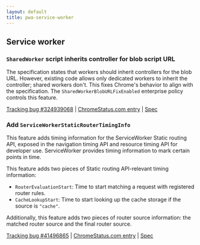 ```yaml
---
layout: default
title: pwa-service-worker
---
```


## Service worker

### `SharedWorker` script inherits controller for blob script URL

The specification states that workers should inherit controllers for the blob URL. However, existing code allows only dedicated workers to inherit the controller; shared workers don't. This fixes Chrome's behavior to align with the specification. The `SharedWorkerBlobURLFixEnabled` enterprise policy controls this feature.

[Tracking bug #324939068](https://issues.chromium.org/issues/324939068) | [ChromeStatus.com entry](https://chromestatus.com/feature/5137897664806912) | [Spec](https://w3c.github.io/ServiceWorker/#control-and-use-worker-client)

### Add `ServiceWorkerStaticRouterTimingInfo`

This feature adds timing information for the ServiceWorker Static routing API, exposed in the navigation timing API and resource timing API for developer use. ServiceWorker provides timing information to mark certain points in time.

This feature adds two pieces of Static routing API-relevant timing information:

  * `RouterEvaluationStart`: Time to start matching a request with registered router rules.
  * `CacheLookupStart`: Time to start looking up the cache storage if the source is `"cache"`.

Additionally, this feature adds two pieces of router source information: the matched router source and the final router source.

[Tracking bug #41496865](https://issues.chromium.org/issues/41496865) | [ChromeStatus.com entry](https://chromestatus.com/feature/6309742380318720) | [Spec](https://github.com/w3c/ServiceWorker)
